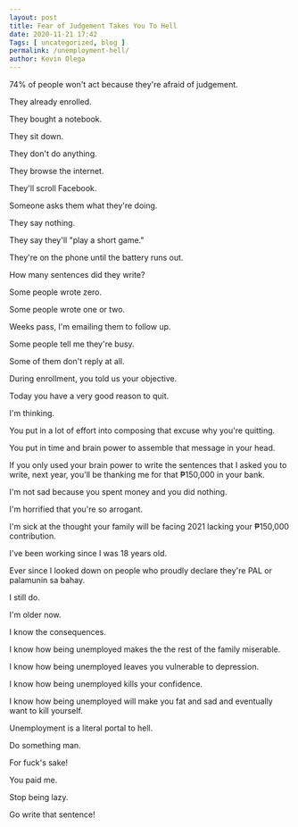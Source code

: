 ```yaml
--- 
layout: post 
title: Fear of Judgement Takes You To Hell
date: 2020-11-21 17:42
Tags: [ uncategorized, blog ]
permalink: /unemployment-hell/ 
author: Kevin Olega 
--- 
```

74% of people won't act because they're afraid of judgement.

They already enrolled. 

They bought a notebook.

They sit down.

They don't do anything.

They browse the internet.

They'll scroll Facebook.

Someone asks them what they're doing.

They say nothing.

They say they'll "play a short game."

They're on the phone until the battery runs out.

How many sentences did they write?

Some people wrote zero.

Some people wrote one or two.

Weeks pass, I'm emailing them to follow up.

Some people tell me they're busy.

Some of them don't reply at all.

During enrollment, you told us your objective.

Today you have a very good reason to quit.

I'm thinking.

You put in a lot of effort into composing that excuse why you're quitting.

You put in time and brain power to assemble that message in your head.

If you only used your brain power to write the sentences that I asked you to write, next year, you'll be thanking me for that ₱150,000 in your bank.

I'm not sad because you spent money and you did nothing.

I'm horrified that you're so arrogant.

I'm sick at the thought your family will be facing 2021 lacking your ₱150,000 contribution.

I've been working since I was 18 years old.

Ever since I looked down on people who proudly declare they're PAL or palamunin sa bahay.

I still do.

I'm older now.

I know the consequences.

I know how being unemployed makes the the rest of the family miserable.

I know how being unemployed leaves you vulnerable to depression.

I know how being unemployed kills your confidence.

I know how being unemployed will make you fat and sad and eventually want to kill yourself.

Unemployment is a literal portal to hell.

Do something man.

For fuck's sake!

You paid me.

Stop being lazy.

Go write that sentence!